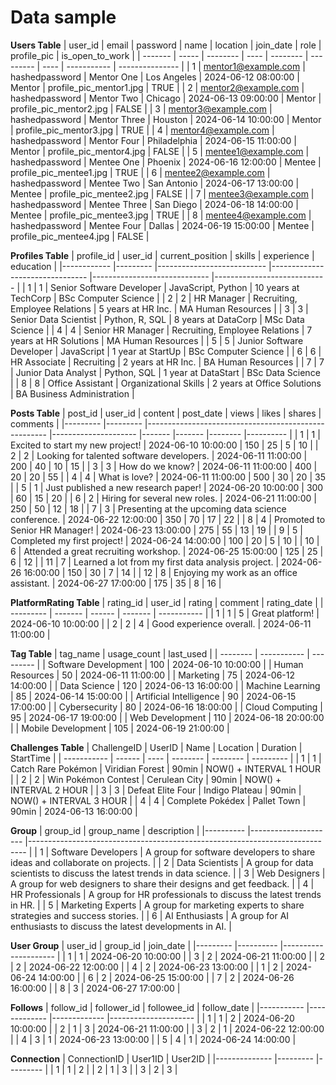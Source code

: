 # Data sample
**Users Table**
| user_id | email | password | name | location | join_date | role | profile_pic | is_open_to_work |
| ------- | ----- | -------- | ---- | -------- | --------- | ---- | ----------- | --------------- |
| 1 | mentor1@example.com | hashedpassword | Mentor One | Los Angeles | 2024-06-12 08:00:00 | Mentor | profile_pic_mentor1.jpg | TRUE |
| 2 | mentor2@example.com | hashedpassword | Mentor Two | Chicago | 2024-06-13 09:00:00 | Mentor | profile_pic_mentor2.jpg | FALSE |
| 3 | mentor3@example.com | hashedpassword | Mentor Three | Houston | 2024-06-14 10:00:00 | Mentor | profile_pic_mentor3.jpg | TRUE |
| 4 | mentor4@example.com | hashedpassword | Mentor Four | Philadelphia | 2024-06-15 11:00:00 | Mentor | profile_pic_mentor4.jpg | FALSE |
| 5 | mentee1@example.com | hashedpassword | Mentee One | Phoenix | 2024-06-16 12:00:00 | Mentee | profile_pic_mentee1.jpg | TRUE |
| 6 | mentee2@example.com | hashedpassword | Mentee Two | San Antonio | 2024-06-17 13:00:00 | Mentee | profile_pic_mentee2.jpg | FALSE |
| 7 | mentee3@example.com | hashedpassword | Mentee Three | San Diego | 2024-06-18 14:00:00 | Mentee | profile_pic_mentee3.jpg | TRUE |
| 8 | mentee4@example.com | hashedpassword | Mentee Four | Dallas | 2024-06-19 15:00:00 | Mentee | profile_pic_mentee4.jpg | FALSE |

**Profiles Table**
| profile_id 	| user_id 	| current_position          	| skills                         	| experience                  	| education                  	|
|------------	|---------	|---------------------------	|--------------------------------	|-----------------------------	|----------------------------	|
| 1          	| 1       	| Senior Software Developer 	| JavaScript, Python             	| 10 years at TechCorp        	| BSc Computer Science       	|
| 2          	| 2       	| HR Manager                	| Recruiting, Employee Relations 	| 5 years at HR Inc.          	| MA Human Resources         	|
| 3          	| 3       	| Senior Data Scientist     	| Python, R, SQL                 	| 8 years at DataCorp         	| MSc Data Science           	|
| 4          	| 4       	| Senior HR Manager         	| Recruiting, Employee Relations 	| 7 years at HR Solutions     	| MA Human Resources         	|
| 5          	| 5       	| Junior Software Developer 	| JavaScript                     	| 1 year at StartUp           	| BSc Computer Science       	|
| 6          	| 6       	| HR Associate              	| Recruiting                     	| 2 years at HR Inc.          	| BA Human Resources         	|
| 7          	| 7       	| Junior Data Analyst       	| Python, SQL                    	| 1 year at DataStart         	| BSc Data Science           	|
| 8          	| 8       	| Office Assistant          	| Organizational Skills          	| 2 years at Office Solutions 	| BA Business Administration 	|

**Posts Table**
| post_id 	| user_id 	| content                                             	| post_date           	| views 	| likes 	| shares 	| comments 	|
|---------	|---------	|-----------------------------------------------------	|---------------------	|-------	|-------	|--------	|----------	|
| 1       	| 1       	| Excited to start my new project!                    	| 2024-06-10 10:00:00 	| 150   	| 25    	| 5      	| 10       	|
| 2       	| 2       	| Looking for talented software developers.           	| 2024-06-11 11:00:00 	| 200   	| 40    	| 10     	| 15       	|
| 3       	| 3       	| How do we know?                                     	| 2024-06-11 11:00:00 	| 400   	| 20    	| 20     	| 55       	|
| 4       	| 4       	| What is love?                                       	| 2024-06-11 11:00:00 	| 500   	| 30    	| 20     	| 35       	|
| 5       	| 1       	| Just published a new research paper!                	| 2024-06-20 10:00:00 	| 300   	| 60    	| 15     	| 20       	|
| 6       	| 2       	| Hiring for several new roles.                       	| 2024-06-21 11:00:00 	| 250   	| 50    	| 12     	| 18       	|
| 7       	| 3       	| Presenting at the upcoming data science conference. 	| 2024-06-22 12:00:00 	| 350   	| 70    	| 17     	| 22       	|
| 8       	| 4       	| Promoted to Senior HR Manager!                      	| 2024-06-23 13:00:00 	| 275   	| 55    	| 13     	| 19       	|
| 9       	| 5       	| Completed my first project!                         	| 2024-06-24 14:00:00 	| 100   	| 20    	| 5      	| 10       	|
| 10      	| 6       	| Attended a great recruiting workshop.               	| 2024-06-25 15:00:00 	| 125   	| 25    	| 6      	| 12       	|
| 11      	| 7       	| Learned a lot from my first data analysis project.  	| 2024-06-26 16:00:00 	| 150   	| 30    	| 7      	| 14       	|
| 12      	| 8       	| Enjoying my work as an office assistant.            	| 2024-06-27 17:00:00 	| 175   	| 35    	| 8      	| 16       	|

**PlatformRating Table**
| rating_id | user_id | rating | comment | rating_date |
| --------- | ------- | ------ | ------- | ----------- |
| 1 | 1 | 5 | Great platform! | 2024-06-10 10:00:00 |
| 2 | 2 | 4 | Good experience overall. | 2024-06-11 11:00:00 |

**Tag Table**
| tag_name | usage_count | last_used |
| -------- | ----------- | --------- |
| Software Development | 100 | 2024-06-10 10:00:00 |
| Human Resources | 50 | 2024-06-11 11:00:00 |
| Marketing | 75 | 2024-06-12 14:00:00 |
| Data Science | 120 | 2024-06-13 16:00:00 |
| Machine Learning | 85 | 2024-06-14 15:00:00 |
| Artificial Intelligence | 90 | 2024-06-15 17:00:00 |
| Cybersecurity | 80 | 2024-06-16 18:00:00 |
| Cloud Computing | 95 | 2024-06-17 19:00:00 |
| Web Development | 110 | 2024-06-18 20:00:00 |
| Mobile Development | 105 | 2024-06-19 21:00:00 |

**Challenges Table**
| ChallengeID | UserID | Name | Location | Duration | StartTime |
| ----------- | ------ | ---- | -------- | -------- | --------- |
| 1 | 1 | Catch Rare Pokémon | Viridian Forest | 90min | NOW() + INTERVAL 1 HOUR |
| 2 | 2 | Win Pokémon Contest | Cerulean City | 90min | NOW() + INTERVAL 2 HOUR |
| 3 | 3 | Defeat Elite Four | Indigo Plateau | 90min | NOW() + INTERVAL 3 HOUR |
| 4 | 4 | Complete Pokédex | Pallet Town | 90min | 2024-06-13 16:00:00 |

**Group**
| group_id 	| group_name          	| description                                                                 	|
|----------	|---------------------	|-----------------------------------------------------------------------------	|
| 1        	| Software Developers 	| A group for software developers to share ideas and collaborate on projects. 	|
| 2        	| Data Scientists     	| A group for data scientists to discuss the latest trends in data science.   	|
| 3        	| Web Designers       	| A group for web designers to share their designs and get feedback.          	|
| 4        	| HR Professionals    	| A group for HR professionals to discuss the latest trends in HR.            	|
| 5        	| Marketing Experts   	| A group for marketing experts to share strategies and success stories.      	|
| 6        	| AI Enthusiasts      	| A group for AI enthusiasts to discuss the latest developments in AI.        	|

**User Group**
| user_id 	| group_id 	| join_date           	|
|---------	|----------	|---------------------	|
| 1       	| 1        	| 2024-06-20 10:00:00 	|
| 3       	| 2        	| 2024-06-21 11:00:00 	|
| 2       	| 2        	| 2024-06-22 12:00:00 	|
| 4       	| 2        	| 2024-06-23 13:00:00 	|
| 1       	| 2        	| 2024-06-24 14:00:00 	|
| 6       	| 2        	| 2024-06-25 15:00:00 	|
| 7       	| 2        	| 2024-06-26 16:00:00 	|
| 8       	| 3        	| 2024-06-27 17:00:00 	|

**Follows**
| follow_id 	| follower_id 	| followee_id 	| follow_date         	|
|-----------	|-------------	|-------------	|---------------------	|
| 1         	| 1           	| 2           	| 2024-06-20 10:00:00 	|
| 2         	| 1           	| 3           	| 2024-06-21 11:00:00 	|
| 3         	| 2           	| 1           	| 2024-06-22 12:00:00 	|
| 4         	| 3           	| 1           	| 2024-06-23 13:00:00 	|
| 5         	| 4           	| 1           	| 2024-06-24 14:00:00 	|

**Connection**
| ConnectionID 	| User1ID 	| User2ID 	|
|--------------	|---------	|---------	|
| 1            	| 1       	| 2       	|
| 2            	| 1       	| 3       	|
| 3            	| 2       	| 3       	|
